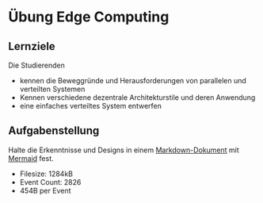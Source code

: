 # Übung Edge Computing

## Lernziele

Die Studierenden
- kennen die Beweggründe und Herausforderungen von parallelen und verteilten Systemen
- Kennen verschiedene dezentrale Architekturstile und deren Anwendung
- eine einfaches verteiltes System entwerfen

## Aufgabenstellung

Halte die Erkenntnisse und Designs in einem [Markdown-Dokument](https://www.markdownguide.org/) mit [Mermaid](https://mermaid.js.org/) fest.

- Filesize: 1284kB
- Event Count: 2826
- 454B per Event